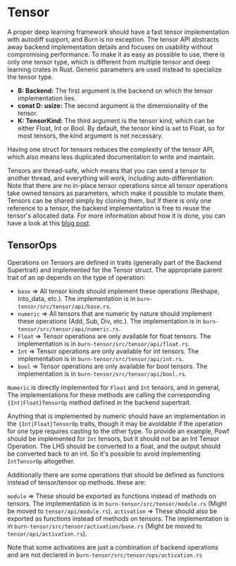# Tensor

A proper deep learning framework should have a fast tensor implementation with autodiff support, and
Burn is no exception. The tensor API abstracts away backend implementation details and focuses on
usability without compromising performance. To make it as easy as possible to use, there is only one
tensor type, which is different from multiple tensor and deep learning crates in Rust. Generic
parameters are used instead to specialize the tensor type.

- **B: Backend:** The first argument is the backend on which the tensor implementation lies.
- **const D: usize:** The second argument is the dimensionality of the tensor.
- **K: TensorKind:** The third argument is the tensor kind, which can be either Float, Int or Bool.
  By default, the tensor kind is set to Float, so for most tensors, the kind argument is not
  necessary.

Having one struct for tensors reduces the complexity of the tensor API, which also means less
duplicated documentation to write and maintain.

Tensors are thread-safe, which means that you can send a tensor to another thread, and everything
will work, including auto-differentiation. Note that there are no in-place tensor operations since
all tensor operations take owned tensors as parameters, which make it possible to mutate them.
Tensors can be shared simply by cloning them, but if there is only one reference to a tensor, the
backend implementation is free to reuse the tensor's allocated data. For more information about how
it is done, you can have a look at this
[blog post](https://burn.dev/blog/burn-rusty-approach-to-tensor-handling).

## TensorOps

Operations on Tensors are defined in traits (generally part of the Backend Supertrait) and
implemented for the Tensor struct. The appropriate parent trait of an op depends on the type of
operation:

- `base` => All tensor kinds should implement these operations (Reshape, into_data, etc.). The
  implementation is in `burn-tensor/src/tensor/api/base.rs`.
- `numeric` => All tensors that are numeric by nature should implement these operations (Add, Sub,
  Div, etc.). The implementation is in `burn-tensor/src/tensor/api/numeric.rs`.
- `Float` => Tensor operations are only available for float tensors. The implementation is in
  `burn-tensor/src/tensor/api/float.rs`.
- `Int` => Tensor operations are only available for int tensors. The implementation is in
  `burn-tensor/src/tensor/api/int.rs`.
- `bool` => Tensor operations are only available for bool tensors. The implementation is in
  `burn-tensor/src/tensor/api/bool.rs`.

`Numeric` is directly implemented for `Float` and `Int` tensors, and in general, The implementations
for these methods are calling the corresponding `{Int|Float}TensorOp` method defined in the backend
supertrait.

Anything that is implemented by numeric should have an implementation in the `{Int|Float}TensorOp`
traits, though it may be avoidable if the operation for one type requires casting to the other type.
To provide an example, Powf should be implemented for `Int` tensors, but it should not be an Int
Tensor Operation. The LHS should be converted to a float, and the output should be converted back to
an int. So it's possible to avoid implementing `IntTensorOp` altogether.

Additionally there are some operations that should be defined as functions instead of tensor/tensor
op methods. these are:

`module` => These should be exported as functions instead of methods on tensors. The implementation
is in `burn-tensor/src/tensor/module.rs` (Might be moved to `tensor/api/module.rs`). `activation` =>
These should also be exported as functions instead of methods on tensors. The implementation is in
`burn-tensor/src/tensor/activation/base.rs` (Might be moved to `tensor/api/activation.rs`).

Note that some activations are just a combination of backend operations and are not declared in
`burn-tensor/src/tensor/ops/activation.rs`
